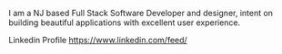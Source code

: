 I am a NJ based Full Stack Software Developer and designer, intent on building beautiful applications with excellent user experience.

Linkedin Profile https://www.linkedin.com/feed/
